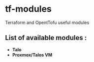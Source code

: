 # tf-modules
Terraform and OpentTofu useful modules

## List of available modules :

- **Talo**
- **Proxmox/Talos VM**
